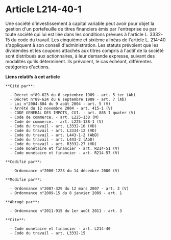 # Article L214-40-1

Une société d'investissement à capital variable peut avoir pour objet la gestion d'un portefeuille de titres financiers émis
par l'entreprise ou par toute société qui lui est liée dans les conditions prévues à l'article L. 3332-15 du code du travail.
Les cinquième et sixième alinéas de l'article L. 214-40 s'appliquent à son conseil d'administration. Les statuts prévoient
que les dividendes et les coupons attachés aux titres compris à l'actif de la société sont distribués aux actionnaires, à
leur demande expresse, suivant des modalités qu'ils déterminent. Ils prévoient, le cas échéant, différentes catégories
d'actions.

**Liens relatifs à cet article**

	**Cité par**:

	  - Décret n°89-623 du 6 septembre 1989 - art. 5 ter (Ab)
	  - Décret n°89-624 du 6 septembre 1989 - art. 7 (Ab)
	  - Loi n°2004-804 du 9 août 2004 - art. 5 (V)
	  - Arrêté du 12 novembre 2004 - art. 415-1 (V)
	  - CODE GENERAL DES IMPOTS, CGI. - art. 885 I quater (V)
	  - Code de commerce. - art. L225-138 (M)
	  - Code de commerce. - art. L225-138-1 (V)
	  - Code du travail - art. L3332-10 (VD)
	  - Code du travail - art. L3334-12 (VD)
	  - Code du travail - art. L443-1-2 (AbD)
	  - Code du travail - art. L443-2 (AbD)
	  - Code du travail - art. R3332-27 (VD)
	  - Code monétaire et financier - art. R214-51 (V)
	  - Code monétaire et financier - art. R214-57 (V)

	**Codifié par**:

	  - Ordonnance n°2000-1223 du 14 décembre 2000 (V)

	**Modifié par**:

	  - Ordonnance n°2007-329 du 12 mars 2007 - art. 3 (V)
	  - Ordonnance n°2009-15 du 8 janvier 2009 - art. 1

	**Abrogé par**:

	  - Ordonnance n°2011-915 du 1er août 2011 - art. 3

	**Cite**:

	  - Code monétaire et financier - art. L214-40
	  - Code du travail - art. L3332-15
